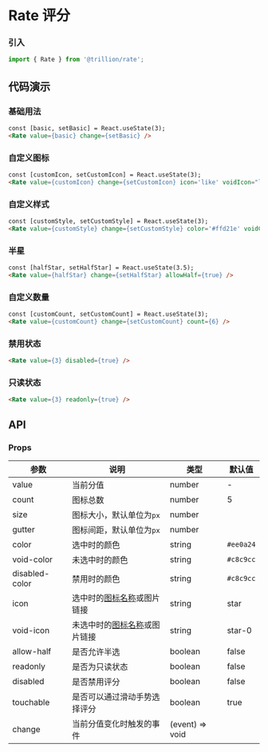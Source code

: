 # Rate 评分

### 引入

```js
import { Rate } from '@trillion/rate';
```

## 代码演示

### 基础用法

```html
const [basic, setBasic] = React.useState(3);
<Rate value={basic} change={setBasic} />
```

### 自定义图标

```html
const [customIcon, setCustomIcon] = React.useState(3);
<Rate value={customIcon} change={setCustomIcon} icon='like' voidIcon="like-o"/>

```

### 自定义样式

```html
const [customStyle, setCustomStyle] = React.useState(3);
<Rate value={customStyle} change={setCustomStyle} color='#ffd21e' voidColor="#eee" voidIcon='star' />
```

### 半星

```html
const [halfStar, setHalfStar] = React.useState(3.5);
<Rate value={halfStar} change={setHalfStar} allowHalf={true} />
```

### 自定义数量

```html
const [customCount, setCustomCount] = React.useState(3);
<Rate value={customCount} change={setCustomCount} count={6} />
```

### 禁用状态

```html
<Rate value={3} disabled={true} />
```

### 只读状态 

```html
<Rate value={3} readonly={true} />
```

## API

### Props

| 参数 | 说明 | 类型 | 默认值 |
| --- | --- | --- | --- |
| value | 当前分值 | number | - |
| count | 图标总数 | number | 5 |
| size | 图标大小，默认单位为`px` | number |  |
| gutter | 图标间距，默认单位为`px` | number |  |
| color | 选中时的颜色 | string | `#ee0a24` |
| void-color | 未选中时的颜色 | string | `#c8c9cc` |
| disabled-color | 禁用时的颜色 | string | `#c8c9cc` |
| icon | 选中时的[图标名称](#/zh-CN/icon)或图片链接 | string | star |
| void-icon | 未选中时的[图标名称](#/zh-CN/icon)或图片链接 | string | star-0 |
| allow-half | 是否允许半选 | boolean | false |
| readonly | 是否为只读状态 | boolean | false |
| disabled | 是否禁用评分 | boolean | false |
| touchable | 是否可以通过滑动手势选择评分 | boolean | true |
| change | 当前分值变化时触发的事件 | (event) => void |

